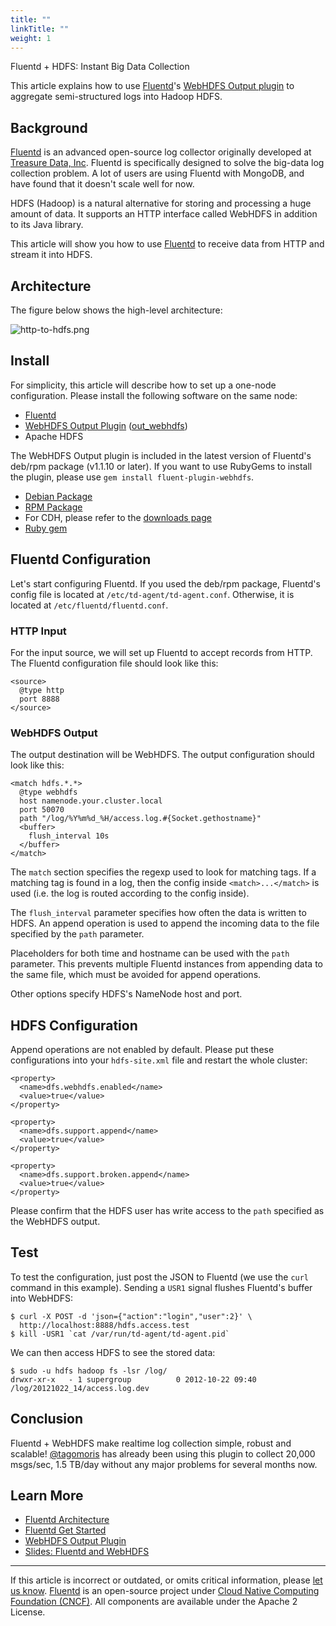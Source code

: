 ```yaml
---
title: ""
linkTitle: ""
weight: 1
---
```


Fluentd + HDFS: Instant Big Data Collection

This article explains how to use [Fluentd](http://fluentd.org/)'s
[WebHDFS Output plugin](http://github.com/fluent/fluent-plugin-webhdfs/)
to aggregate semi-structured logs into Hadoop HDFS.

## Background

[Fluentd](http://fluentd.org/) is an advanced open-source log collector
originally developed at [Treasure Data, Inc](http://www.treasuredata.com/).
Fluentd is specifically designed to solve the big-data log collection problem. A
lot of users are using Fluentd with MongoDB, and have found that it doesn't
scale well for now.

HDFS (Hadoop) is a natural alternative for storing and processing a huge
amount of data. It supports an HTTP interface called WebHDFS in addition to its Java
library.

This article will show you how to use [Fluentd](http://fluentd.org/) to
receive data from HTTP and stream it into HDFS.

## Architecture

The figure below shows the high-level architecture:

![http-to-hdfs.png](/images/http-to-hdfs.png)

## Install

For simplicity, this article will describe how to set up a one-node
configuration. Please install the following software on the same node:

- [Fluentd](http://fluentd.org/)
- [WebHDFS Output Plugin](https://github.com/fluent/fluent-plugin-webhdfs/)
  ([out_webhdfs](/plugins/output/webhdfs.md))
- Apache HDFS

The WebHDFS Output plugin is included in the latest version of Fluentd's
deb/rpm package (v1.1.10 or later). If you want to use RubyGems to
install the plugin, please use `gem install fluent-plugin-webhdfs`.

- [Debian Package](/install/install-by-deb.md)
- [RPM Package](/install/install-by-rpm.md)
- For CDH, please refer to the [downloads page](https://www.cloudera.com/downloads.html)
- [Ruby gem](/install/install-by-gem.md)

## Fluentd Configuration

Let's start configuring Fluentd. If you used the deb/rpm package,
Fluentd's config file is located at `/etc/td-agent/td-agent.conf`.
Otherwise, it is located at `/etc/fluentd/fluentd.conf`.

### HTTP Input

For the input source, we will set up Fluentd to accept records from
HTTP. The Fluentd configuration file should look like this:

```
<source>
  @type http
  port 8888
</source>
```

### WebHDFS Output

The output destination will be WebHDFS. The output configuration should
look like this:

```
<match hdfs.*.*>
  @type webhdfs
  host namenode.your.cluster.local
  port 50070
  path "/log/%Y%m%d_%H/access.log.#{Socket.gethostname}"
  <buffer>
    flush_interval 10s
  </buffer>
</match>
```

The `match` section specifies the regexp used to look for matching tags.
If a matching tag is found in a log, then the config inside
`<match>...</match>` is used (i.e. the log is routed according to the
config inside).

The `flush_interval` parameter specifies how often the data is written to HDFS.
An append operation is used to append the incoming data to the file specified by
the `path` parameter.

Placeholders for both time and hostname can be used with the `path`
parameter. This prevents multiple Fluentd instances from appending data
to the same file, which must be avoided for append operations.

Other options specify HDFS's NameNode host and port.

## HDFS Configuration

Append operations are not enabled by default. Please put these
configurations into your `hdfs-site.xml` file and restart the whole
cluster:

```
<property>
  <name>dfs.webhdfs.enabled</name>
  <value>true</value>
</property>

<property>
  <name>dfs.support.append</name>
  <value>true</value>
</property>

<property>
  <name>dfs.support.broken.append</name>
  <value>true</value>
</property>
```

Please confirm that the HDFS user has write access to the `path`
specified as the WebHDFS output.

## Test

To test the configuration, just post the JSON to Fluentd (we use the
`curl` command in this example). Sending a `USR1` signal flushes Fluentd's
buffer into WebHDFS:

```
$ curl -X POST -d 'json={"action":"login","user":2}' \
  http://localhost:8888/hdfs.access.test
$ kill -USR1 `cat /var/run/td-agent/td-agent.pid`
```

We can then access HDFS to see the stored data:

```
$ sudo -u hdfs hadoop fs -lsr /log/
drwxr-xr-x   - 1 supergroup          0 2012-10-22 09:40 /log/20121022_14/access.log.dev
```

## Conclusion

Fluentd + WebHDFS make realtime log collection simple, robust and
scalable! [@tagomoris](http://github.com/tagomoris) has already been
using this plugin to collect 20,000 msgs/sec, 1.5 TB/day without any
major problems for several months now.

## Learn More

- [Fluentd Architecture](https://www.fluentd.org/architecture)
- [Fluentd Get Started](/overview/quickstart.md)
- [WebHDFS Output Plugin](/plugins/output/webhdfs.md)
- [Slides: Fluentd and WebHDFS](http://www.slideshare.net/tagomoris/fluentd-and-webhdfs)

---

If this article is incorrect or outdated, or omits critical information, please [let us know](https://github.com/fluent/fluentd-docs-gitbook/issues?state=open).
[Fluentd](http://www.fluentd.org/) is an open-source project under [Cloud Native Computing Foundation (CNCF)](https://cncf.io/). All components are available under the Apache 2 License.
